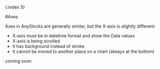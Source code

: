 {:index 5}

#Axes

Axes in AnyStocks are generally similar, but the X-axis is slightly different:
 - X-axis must be in datetime format and show the Data values
 - X-axis is being scrolled
 - It has background instead of stroke
 - It cannot be moved to another place on a chart (always at the bottom)
 

*coming soon*

